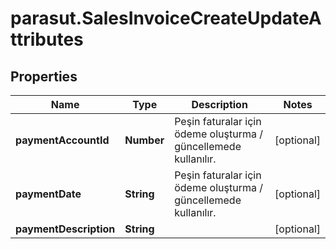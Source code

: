 # parasut.SalesInvoiceCreateUpdateAttributes

## Properties
Name | Type | Description | Notes
------------ | ------------- | ------------- | -------------
**paymentAccountId** | **Number** | Peşin faturalar için ödeme oluşturma / güncellemede kullanılır. | [optional] 
**paymentDate** | **String** | Peşin faturalar için ödeme oluşturma / güncellemede kullanılır. | [optional] 
**paymentDescription** | **String** |  | [optional] 



